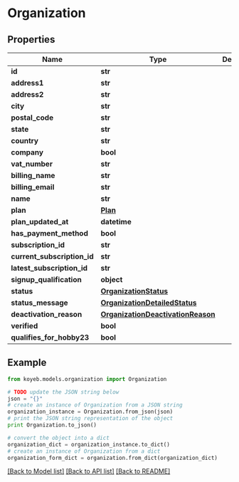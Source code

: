 # Organization


## Properties
Name | Type | Description | Notes
------------ | ------------- | ------------- | -------------
**id** | **str** |  | [optional] 
**address1** | **str** |  | [optional] 
**address2** | **str** |  | [optional] 
**city** | **str** |  | [optional] 
**postal_code** | **str** |  | [optional] 
**state** | **str** |  | [optional] 
**country** | **str** |  | [optional] 
**company** | **bool** |  | [optional] 
**vat_number** | **str** |  | [optional] 
**billing_name** | **str** |  | [optional] 
**billing_email** | **str** |  | [optional] 
**name** | **str** |  | [optional] 
**plan** | [**Plan**](Plan.md) |  | [optional] 
**plan_updated_at** | **datetime** |  | [optional] 
**has_payment_method** | **bool** |  | [optional] 
**subscription_id** | **str** |  | [optional] 
**current_subscription_id** | **str** |  | [optional] 
**latest_subscription_id** | **str** |  | [optional] 
**signup_qualification** | **object** |  | [optional] 
**status** | [**OrganizationStatus**](OrganizationStatus.md) |  | [optional] 
**status_message** | [**OrganizationDetailedStatus**](OrganizationDetailedStatus.md) |  | [optional] 
**deactivation_reason** | [**OrganizationDeactivationReason**](OrganizationDeactivationReason.md) |  | [optional] 
**verified** | **bool** |  | [optional] 
**qualifies_for_hobby23** | **bool** |  | [optional] 

## Example

```python
from koyeb.models.organization import Organization

# TODO update the JSON string below
json = "{}"
# create an instance of Organization from a JSON string
organization_instance = Organization.from_json(json)
# print the JSON string representation of the object
print Organization.to_json()

# convert the object into a dict
organization_dict = organization_instance.to_dict()
# create an instance of Organization from a dict
organization_form_dict = organization.from_dict(organization_dict)
```
[[Back to Model list]](../README.md#documentation-for-models) [[Back to API list]](../README.md#documentation-for-api-endpoints) [[Back to README]](../README.md)


